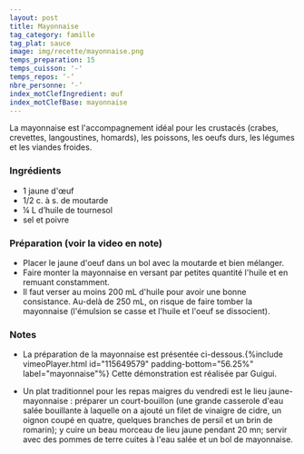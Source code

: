 ```yaml
---
layout: post
title: Mayonnaise
tag_category: famille
tag_plat: sauce
image: img/recette/mayonnaise.png
temps_preparation: 15
temps_cuisson: '-'
temps_repos: ‘-‘
nbre_personne: ‘-’
index_motClefIngredient: œuf
index_motClefBase: mayonnaise
---
```

La mayonnaise est l'accompagnement idéal pour les crustacés (crabes, crevettes, langoustines, homards), les poissons, les oeufs durs, les légumes et les viandes froides.

### Ingrédients
* 1 jaune d'œuf
* 1/2 c. à s. de moutarde
* ¼ L d’huile de tournesol
* sel et poivre

### Préparation (voir la video en note)
* Placer le jaune d'oeuf dans un bol avec la moutarde et bien mélanger.
* Faire monter la mayonnaise en versant par petites quantité l'huile et en remuant constamment.
* Il faut verser au moins 200 mL d'huile pour avoir une bonne consistance. Au-delà de 250 mL, on risque de faire tomber la mayonnaise (l'émulsion se casse et l'huile et l'oeuf se dissocient).

### Notes
* La préparation de la mayonnaise est présentée ci-dessous.{%include vimeoPlayer.html id="115649579" padding-bottom="56.25%" label="mayonnaise"%}
Cette démonstration est réalisée par Guigui.

* Un plat traditionnel pour les repas maigres du vendredi est le lieu jaune-mayonnaise : préparer un court-bouillon (une grande casserole d'eau salée bouillante à laquelle on a ajouté un filet de vinaigre de cidre, un oignon coupé en quatre, quelques branches de persil et un brin de romarin); y cuire un beau morceau de lieu jaune pendant 20 mn; servir avec des pommes de terre cuites à l'eau salée et un bol de mayonnaise.
